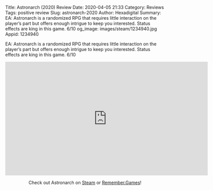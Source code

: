 Title: Astronarch (2020) Review
Date: 2020-04-05 21:33
Category: Reviews
Tags: positive review
Slug: astronarch-2020
Author: Hexadigital
Summary: EA: Astronarch is a randomized RPG that requires little interaction on the player’s part but offers enough intrigue to keep you interested. Status effects are king in this game. 6/10
og_image: images/steam/1234940.jpg
Appid: 1234940

EA: Astronarch is a randomized RPG that requires little interaction on the player’s part but offers enough intrigue to keep you interested. Status effects are king in this game. 6/10

<center><iframe src="https://www.youtube.com/embed/5qTlEboZl-0?feature=oembed" allow="accelerometer; autoplay; encrypted-media; gyroscope; picture-in-picture" width="640" height="360" frameborder="0"></iframe>

Check out Astronarch on [Steam](https://store.steampowered.com/app/1234940/?curator_clanid=34633900) or [Remember.Games](https://remember.games/game/75/)!</center>
